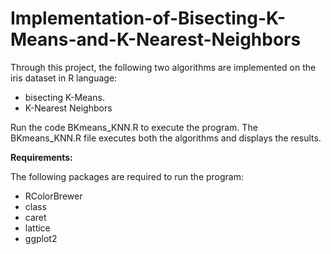 # Implementation-of-Bisecting-K-Means-and-K-Nearest-Neighbors

Through this project, the following two algorithms are implemented on the iris dataset in R language:
<ul> <li>bisecting K-Means. </li>
<li>K-Nearest Neighbors </li>
  </ul>

Run the code BKmeans_KNN.R to execute the program.
The BKmeans_KNN.R file executes both the algorithms and displays the results. 

<b> Requirements: </b>

The following packages are required to run the program:
<ul>
  <li>RColorBrewer</li>
<li>class</li>
<li>caret</li>
<li>lattice</li>
<li>ggplot2</li>
  </ul>
